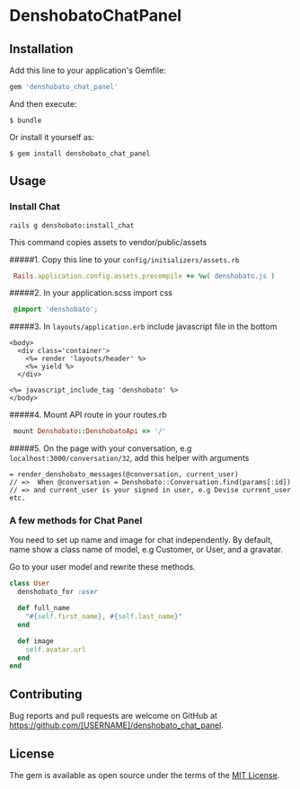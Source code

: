 # DenshobatoChatPanel

## Installation

Add this line to your application's Gemfile:

```ruby
gem 'denshobato_chat_panel'
```

And then execute:

    $ bundle

Or install it yourself as:

    $ gem install denshobato_chat_panel

## Usage

### Install Chat

```shell
rails g denshobato:install_chat
```

This command copies assets to vendor/public/assets

#####1. Copy this line to your `config/initializers/assets.rb`
```ruby
 Rails.application.config.assets.precompile += %w( denshobato.js )
```
#####2. In your application.scss import css
```scss
 @import 'denshobato';
```

#####3.  In `layouts/application.erb` include javascript file in the bottom

```erb
<body>
  <div class='container'>
    <%= render 'layouts/header' %>
    <%= yield %>
  </div>

<%= javascript_include_tag 'denshobato' %>
</body>
```
#####4. Mount API route in your routes.rb
```ruby
 mount Denshobato::DenshobatoApi => '/'
```

#####5. On the page with your conversation, e.g  `localhost:3000/conversation/32`, add this helper with arguments
```slim
= render_denshobato_messages(@conversation, current_user)
// =>  When @conversation = Denshobato::Conversation.find(params[:id])
// => and current_user is your signed in user, e.g Devise current_user etc.
```

### A few methods for Chat Panel

You need to set up name and image for chat independently.
By default, name show a class name of model, e.g Customer, or User, and a gravatar.

Go to your user model and rewrite these methods.

```ruby
class User
  denshobato_for :user

  def full_name
    "#{self.first_name}, #{self.last_name}"
  end

  def image
    self.avatar.url
  end
end
```

## Contributing

Bug reports and pull requests are welcome on GitHub at https://github.com/[USERNAME]/denshobato_chat_panel.


## License

The gem is available as open source under the terms of the [MIT License](http://opensource.org/licenses/MIT).
